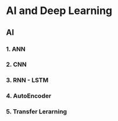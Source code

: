 # AI and Deep Learning
## AI
### 1. ANN
### 2. CNN
### 3. RNN - LSTM
### 4. AutoEncoder
### 5. Transfer Lerarning
